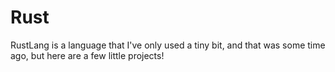 # Rust

RustLang is a language that I've only used a tiny bit, and that was some time ago, but here are a few little projects!